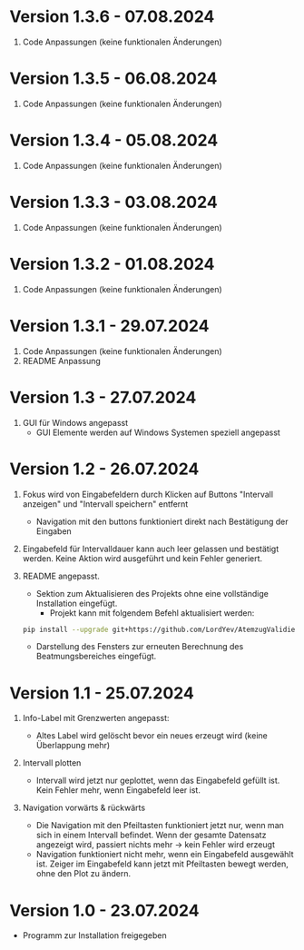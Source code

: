 # Version 1.3.6 - 07.08.2024
1. Code Anpassungen (keine funktionalen Änderungen)

# Version 1.3.5 - 06.08.2024
1. Code Anpassungen (keine funktionalen Änderungen)

# Version 1.3.4 - 05.08.2024
1. Code Anpassungen (keine funktionalen Änderungen)

# Version 1.3.3 - 03.08.2024
1. Code Anpassungen (keine funktionalen Änderungen)

# Version 1.3.2 - 01.08.2024
1. Code Anpassungen (keine funktionalen Änderungen)

# Version 1.3.1 - 29.07.2024
1. Code Anpassungen (keine funktionalen Änderungen)
2. README Anpassung

# Version 1.3 - 27.07.2024
1. GUI für Windows angepasst
   - GUI Elemente werden auf Windows Systemen speziell angepasst

# Version 1.2 - 26.07.2024
1. Fokus wird von Eingabefeldern durch Klicken auf Buttons "Intervall anzeigen" und "Intervall speichern" entfernt
   - Navigation mit den buttons funktioniert direkt nach Bestätigung der Eingaben

2. Eingabefeld für Intervalldauer kann auch leer gelassen und bestätigt werden. Keine Aktion wird ausgeführt und kein Fehler generiert.

3. README angepasst.
   - Sektion zum Aktualisieren des Projekts ohne eine vollständige Installation eingefügt.
     - Projekt kann mit folgendem Befehl aktualisiert werden:
   ```bash
   pip install --upgrade git+https://github.com/LordYev/AtemzugValidierungPYTHON
   ```
   - Darstellung des Fensters zur erneuten Berechnung des Beatmungsbereiches eingefügt.

# Version 1.1 - 25.07.2024
1. Info-Label mit Grenzwerten angepasst:
    - Altes Label wird gelöscht bevor ein neues erzeugt wird (keine Überlappung mehr)
  
2. Intervall plotten
    - Intervall wird jetzt nur geplottet, 
  wenn das Eingabefeld gefüllt ist. 
  Kein Fehler mehr, wenn Eingabefeld leer ist.

3. Navigation vorwärts & rückwärts
    - Die Navigation mit den Pfeiltasten funktioniert jetzt nur, 
  wenn man sich in einem Intervall befindet. 
  Wenn der gesamte Datensatz angezeigt wird, passiert nichts mehr → 
  kein Fehler wird erzeugt
    - Navigation funktioniert nicht mehr, 
  wenn ein Eingabefeld ausgewählt ist. 
  Zeiger im Eingabefeld kann jetzt mit Pfeiltasten bewegt werden, 
  ohne den Plot zu ändern.

# Version 1.0 - 23.07.2024
- Programm zur Installation freigegeben